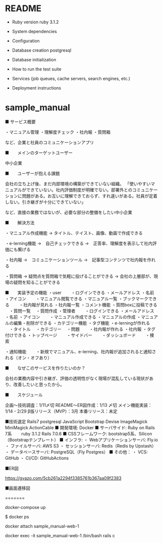 # README

* Ruby version
ruby 3.1.2

* System dependencies

* Configuration

* Database creation
postgresql

* Database initialization

* How to run the test suite

* Services (job queues, cache servers, search engines, etc.)

* Deployment instructions

# sample_manual
■ サービス概要

・マニュアル管理
・理解度チェック
・社内報
・質問箱

など、企業と社員のコミュニケーションアプリ

■　　メインのターゲットユーザー

中小企業

■　　ユーザーが抱える課題

会社の立ち上げ後、まだ内部環境の構築ができていない組織。
「使いやすいマニュアルができていない。社内評価制度が明確でない。部署外とのコミュニケーションに問題がある。お互いに理解できておらず、すれ違いがある。社員が定着しない。引き継ぎが十分にできていない」

など、直接の業務ではないが、必要な部分の整備をしたい中小企業

■　　解決方法

・マニュアル作成機能
→ タイトル、テイスト、画像、動画で作成できる

・e-lerning機能
→　自己チェックできる
→　正答率、理解度を表示して社内評価にも繋げる

・社内報
→　コミュニケーションツール
→　記事型コンテンツで社内報を作れる

・質問箱
→ 疑問点を質問箱で気軽に投げることができる
→ 会社の上層部が、現場の疑問を知ることができる


■　　実装予定の機能
・user
　　・ログインできる
      ・メールアドレス
      ・名前
      ・アイコン
　　・マニュアル閲覧できる
      ・マニュアル一覧
      ・ブックマークできる
　　・社内報が見れる
      ・社内報一覧
      ・コメント機能
    ・質問boxに投稿できる
    　・質問一覧
    　・質問作成
・管理者
　　・ログインできる
      ・メールアドレス
      ・名前
      ・アイコン
　　・マニュアル作成できる
      ・マニュアルの作成
      ・マニュアルの編集・削除ができる
      ・カテゴリー機能
      ・タグ機能
    ・e-lerningが作れる
    　・タイトル
    　・カテゴリー
    　・問題
　　・社内報が作れる
      ・社内報
      ・タグ付けできる
・トップページ
　　・サイドバー
　　・ダッシュボード
　　・検索


・通知機能
　　・新規でマニュアル、e-lerning、社内報が追加されると通知される（オン・オフあり）

■　　なぜこのサービスを作りたいのか？

会社の業務内容や引き継ぎ、評価の透明性がなく現場が混乱している現状があり、改善したいと思ったから。

■　　スケジュール

企画〜技術調査：1/11〆切
README〜ER図作成：1/13 〆切
メイン機能実装：1/14 - 2/29
β版リリース（MVP）：3月
本番リリース：未定

■技術選定
 Rails7
 postgresql
 JavaScript
 Bootstrap
 Devise
 ImageMagick
 MiniMagick
 ActionCable
■ 開発環境: Docker
■ サーバサイド: Ruby on Rails 7系
　　ruby 3.1.2 Rails 7.0.6
■ CSSフレームワーク: bootstrap5系、Silicon（Bootstrapテンプレート）
■ インフラ:
・ Webアプリケーションサーバ: Fly.io
・ ファイルサーバ: AWS S3
・ セッションサーバ: Redis（Redis by Upstash）
・ データベースサーバ: PostgreSQL（Fly Postgres）
■ その他：
・ VCS: GitHub
・ CI/CD: GitHubActions

■ER図

https://gyazo.com/5cb261a2294f3385761b367aa09f2383

■画面遷移図

=======
<!-- コンテナ起動 -->
docker-compose up             

<!-- コンテナ名を確認 -->
$ docker ps

<!-- デバック：コンテナにattachしてコンソールに入る -->
docker attach sample_manual-web-1

<!-- バッシュに入ってコンソールに入る -->
docker exec -it sample_manual-web-1 /bin/bash
rails c
